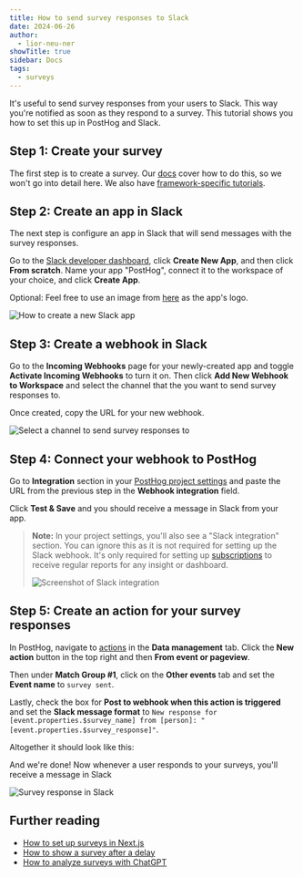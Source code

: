 ```yaml
---
title: How to send survey responses to Slack
date: 2024-06-26
author:
  - lior-neu-ner
showTitle: true
sidebar: Docs
tags:
  - surveys
---
```


It's useful to send survey responses from your users to Slack. This way you're notified as soon as they respond to a survey. This tutorial shows you how to set this up in PostHog and Slack.

## Step 1: Create your survey

The first step is to create a survey. Our [docs](/docs/surveys/creating-surveys) cover how to do this, so we won't go into detail here. We also have [framework-specific tutorials](/docs/surveys/tutorials#framework-guides).


## Step 2: Create an app in Slack

The next step is configure an app in Slack that will send messages with the survey responses.

Go to the [Slack developer dashboard](https://api.slack.com/apps?new_app=1), click **Create New App**, and then click **From scratch**. Name your app "PostHog", connect it to the workspace of your choice, and click **Create App**.

Optional: Feel free to use an image from [here](/media) as the app's logo.

![How to create a new Slack app](https://res.cloudinary.com/dmukukwp6/image/upload/v1719297218/posthog.com/contents/Screenshot_2024-06-25_at_8.32.52_AM.png)

## Step 3: Create a webhook in Slack

Go to the **Incoming Webhooks** page for your newly-created app and toggle **Activate Incoming Webhooks** to turn it on. Then click **Add New Webhook to Workspace** and select the channel that the you want to send survey responses to.

Once created, copy the URL for your new webhook.

![Select a channel to send survey responses to](https://res.cloudinary.com/dmukukwp6/image/upload/v1719298010/posthog.com/contents/Screenshot_2024-06-25_at_8.46.36_AM.png)

## Step 4: Connect your webhook to PostHog

Go to **Integration** section in your [PostHog project settings](https://us.posthog.com/settings/project#integration-webhooks) and paste the URL from the previous step in the **Webhook integration** field.

Click **Test & Save** and you should receive a message in Slack from your app.

<ProductScreenshot
    imageLight = "https://res.cloudinary.com/dmukukwp6/image/upload/v1719298455/posthog.com/contents/Screenshot_2024-06-25_at_8.52.58_AM.png"
    imageDark = "https://res.cloudinary.com/dmukukwp6/image/upload/v1719298455/posthog.com/contents/Screenshot_2024-06-25_at_8.53.10_AM.png"
    alt="Connect your Slack webhook to PostHog" 
    classes="rounded"
/>

> **Note:** In your project settings, you'll also see a "Slack integration" section. You can ignore this as it is not required for setting up the Slack webhook. It's only required for setting up [subscriptions](/docs/data/subscriptions) to receive regular reports for any insight or dashboard.
> 
> ![Screenshot of Slack integration](https://res.cloudinary.com/dmukukwp6/image/upload/v1710055416/posthog.com/contents/images/docs/webhooks/slack-integration-for-subscriptions.png) 

## Step 5: Create an action for your survey responses

In PostHog, navigate to [actions](https://us.posthog.com/data-management/actions) in the **Data management** tab. Click the **New action** button in the top right and then **From event or pageview**. 

Then under **Match Group #1**, click on the **Other events** tab and set the **Event name** to `survey sent`.

Lastly, check the box for **Post to webhook when this action is triggered** and set the **Slack message format** to `New response for [event.properties.$survey_name] from [person]: "[event.properties.$survey_response]"`.

Altogether it should look like this:

<ProductScreenshot
    imageLight = "https://res.cloudinary.com/dmukukwp6/image/upload/v1719301544/posthog.com/contents/Screenshot_2024-06-25_at_9.36.43_AM.png"
    imageDark = "https://res.cloudinary.com/dmukukwp6/image/upload/v1719301545/posthog.com/contents/Screenshot_2024-06-25_at_9.36.53_AM.png"
    alt="Setting up a survey action" 
    classes="rounded"
/>

And we're done! Now whenever a user responds to your surveys, you'll receive a message in Slack

![Survey response in Slack](https://res.cloudinary.com/dmukukwp6/image/upload/v1719301538/posthog.com/contents/Screenshot_2024-06-25_at_9.43.26_AM.png)

## Further reading

- [How to set up surveys in Next.js](/tutorials/nextjs-surveys)
- [How to show a survey after a delay](/tutorials/delayed-survey)
- [How to analyze surveys with ChatGPT](/tutorials/analyze-surveys-with-chatgpt)
